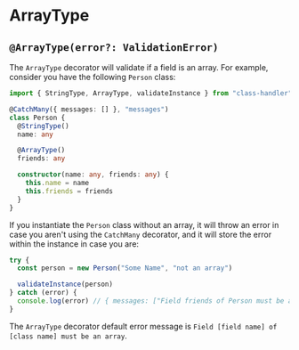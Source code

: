 # ArrayType

## `@ArrayType(error?: ValidationError)`

The `ArrayType` decorator will validate if a field is an array. For example, consider you have the following `Person` class:

```typescript
import { StringType, ArrayType, validateInstance } from "class-handler"

@CatchMany({ messages: [] }, "messages")
class Person {
  @StringType()
  name: any

  @ArrayType()
  friends: any

  constructor(name: any, friends: any) {
    this.name = name
    this.friends = friends
  }
}
```

If you instantiate the `Person` class without an array, it will throw an error in case you aren't using the `CatchMany` decorator, and it will store the error within the instance in case you are:

```typescript
try {
  const person = new Person("Some Name", "not an array")

  validateInstance(person)
} catch (error) {
  console.log(error) // { messages: ["Field friends of Person must be an array"] }
}
```

The `ArrayType` decorator default error message is `Field [field name] of [class name] must be an array`.
